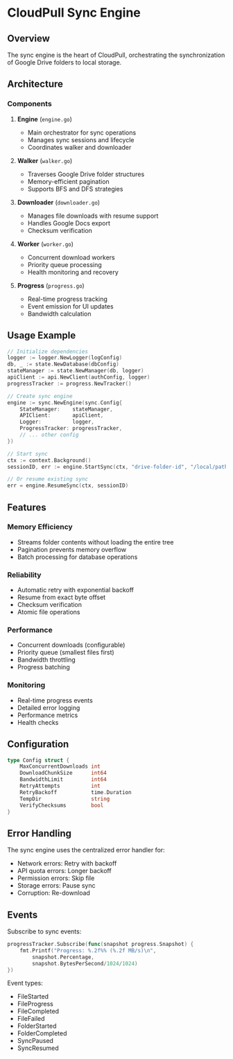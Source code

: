 # CloudPull Sync Engine

## Overview
The sync engine is the heart of CloudPull, orchestrating the synchronization of Google Drive folders to local storage.

## Architecture

### Components

1. **Engine** (`engine.go`)
   - Main orchestrator for sync operations
   - Manages sync sessions and lifecycle
   - Coordinates walker and downloader

2. **Walker** (`walker.go`)
   - Traverses Google Drive folder structures
   - Memory-efficient pagination
   - Supports BFS and DFS strategies

3. **Downloader** (`downloader.go`)
   - Manages file downloads with resume support
   - Handles Google Docs export
   - Checksum verification

4. **Worker** (`worker.go`)
   - Concurrent download workers
   - Priority queue processing
   - Health monitoring and recovery

5. **Progress** (`progress.go`)
   - Real-time progress tracking
   - Event emission for UI updates
   - Bandwidth calculation

## Usage Example

```go
// Initialize dependencies
logger := logger.NewLogger(logConfig)
db, _ := state.NewDatabase(dbConfig)
stateManager := state.NewManager(db, logger)
apiClient := api.NewClient(authConfig, logger)
progressTracker := progress.NewTracker()

// Create sync engine
engine := sync.NewEngine(sync.Config{
    StateManager:    stateManager,
    APIClient:       apiClient,
    Logger:          logger,
    ProgressTracker: progressTracker,
    // ... other config
})

// Start sync
ctx := context.Background()
sessionID, err := engine.StartSync(ctx, "drive-folder-id", "/local/path")

// Or resume existing sync
err = engine.ResumeSync(ctx, sessionID)
```

## Features

### Memory Efficiency
- Streams folder contents without loading the entire tree
- Pagination prevents memory overflow
- Batch processing for database operations

### Reliability
- Automatic retry with exponential backoff
- Resume from exact byte offset
- Checksum verification
- Atomic file operations

### Performance
- Concurrent downloads (configurable)
- Priority queue (smallest files first)
- Bandwidth throttling
- Progress batching

### Monitoring
- Real-time progress events
- Detailed error logging
- Performance metrics
- Health checks

## Configuration

```go
type Config struct {
    MaxConcurrentDownloads int
    DownloadChunkSize      int64
    BandwidthLimit         int64
    RetryAttempts          int
    RetryBackoff           time.Duration
    TempDir                string
    VerifyChecksums        bool
}
```

## Error Handling

The sync engine uses the centralized error handler for:
- Network errors: Retry with backoff
- API quota errors: Longer backoff
- Permission errors: Skip file
- Storage errors: Pause sync
- Corruption: Re-download

## Events

Subscribe to sync events:

```go
progressTracker.Subscribe(func(snapshot progress.Snapshot) {
    fmt.Printf("Progress: %.2f%% (%.2f MB/s)\n", 
        snapshot.Percentage, 
        snapshot.BytesPerSecond/1024/1024)
})
```

Event types:
- FileStarted
- FileProgress
- FileCompleted
- FileFailed
- FolderStarted
- FolderCompleted
- SyncPaused
- SyncResumed